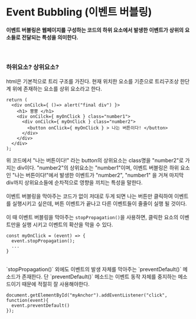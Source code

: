 # Event Bubbling (이벤트 버블링)
#### 이벤트 버블링은 웹페이지를 구성하는 코드의 하위 요소에서 발생한 이벤트가 상위의 요소들로 전달되는 특성을 의미한다.
<br/>

### 하위요소? 상위요소?
html은 기본적으로 트리 구조를 가진다. 현재 위치한 요소를 기준으로 트리구조상 한단계 위에 존재하는 요소를 상위 요소라고 한다.
```
return (
  <div onCilck={ ()=> alert("final div") }>
    <h1> 뿡뿡 </h1>
    <div onCilck={ myOnClick } class="number1">
      <div onCilck={ myOnClick } class="number2">
        <button onClick={ myOnClick } > 나는 버튼이다! </button>
      </div>
    </div>
  </div>
);
```
위 코드에서 "나는 버튼이다!" 라는 button의 상위요소는 class명을 "number2"로 가지는 div이다.
"number2"의 상위요소는 "number1"이며, 이벤트 버블링은 하위 요소인 "나는 버튼이다!"에서 발생한 이벤트가 "number2", "number1" 을 거쳐 마지막 div까지 상위요소들에 순차적으로 영향을 끼치는 특성을 말한다.
<br/><br/>
이벤트 버블링을 막아주는 코드가 없이 저대로 두게 되면 나는 버튼만 클릭하여 이벤트를 실행시키고 싶은데, 버튼 이벤트가 끝나고 다른 이벤트들이 줄줄이 실행 될 것이다.
<br/><br/>
이 때 이벤트 버블링을 막아주는 `stopPropagation()`을 사용하면, 클릭한 요소의 이벤트만을 실행 시키고 이벤트의 확산을 막을 수 있다.
```
const myOnClick = (event) => {
  event.stopPropagation();
  ...
}
```
<br/>
`stopPropagation()` 외에도 이벤트의 발생 자체를 막아주는 `preventDefault()` 메소드가 존재한다. 
단 `preventDefault()` 메소드는 이벤트 동작 자체를 중지하는 메소드이기 때문에 적절히 잘 사용해야한다. 

```
document.getElementById("myAnchor").addEventListener("click", function(event){
  event.preventDefault()
});
```
